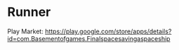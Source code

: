 # Runner
Play Market: https://play.google.com/store/apps/details?id=com.Basementofgames.Finalspacesavingaspaceship
